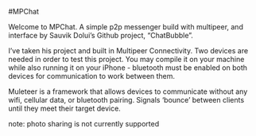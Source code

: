 #MPChat

Welcome to MPChat. A simple p2p messenger build with multipeer, and interface by Sauvik Dolui’s Github project, “ChatBubble”.

I’ve taken his project and built in Multipeer Connectivity. Two devices are needed in order to test this project. You may compile it on your machine while also running it on your iPhone - bluetooth must be enabled on both devices for communication to work between them. 

Muleteer is a framework that allows devices to communicate without any wifi, cellular data, or bluetooth pairing. Signals ‘bounce’ between clients until they meet their target device.

note: photo sharing is not currently supported